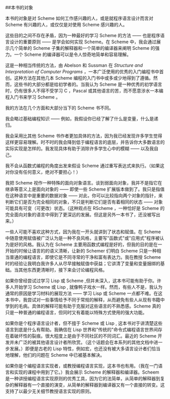 ##本书的对象

本书的对象是对 Scheme 如何工作感兴趣的人，或是就程序语言设计而言对 Scheme 有兴趣的人，或仅仅是对使用 Scheme 感兴趣的人。

这些目的之间不存在矛盾，因为一种最好的学习 Scheme 的方法 —— 也是程序语言设计的重要原则 —— 是学会如何实现 Scheme。在 Scheme 中，我会通过展示几个简单的 Scheme 子集的解释器和一个简单的编译器来阐明 Scheme 的强力。一个 Scheme 的编译器可以是令人惊奇地简单和容易理解。

这是一种相当传统的方法，由 Abelson 和 Sussman 在 *Structure and Interpretation of Computer Programs* ，一本广泛使用的优秀的入门编程书中首创。这种方法在其他几本 Scheme 编程的入门书中或多或少地得到了遵循。然而，这些书的大部分都是给初学者的。当我认为 Scheme 是一种优秀的初学语言时，仍有很多人不得不受学习 C ，Pascal 或其他语言的苦，而不愿意涉水一本编程入门书来学习 Scheme 。

我的方法在几个方面和大部分当下的 Scheme 书不同。

我会略过基础编程知识 —— 例如，我假设你已经了解了什么是变量，什么是递归。

我会采用比其他 Scheme 书作者更加具体的方法，因为我已经发现许多学生觉得这样更容易理解。时不时的我会降到低于编程语言的底层，并告诉你大多数语言的实际实现是怎样的。我发现具体有助于消除许多学生心中的模糊 —— 以及我自己。

我不会从函数式编程的角度出发来假设 Scheme 通过重写表达式来执行。（如果这对你没有任何意义，绝对不要担心！）

我把 Scheme 视作一种特殊的面向对象语言。谈到弱面向对象，我并不是指它在继承等意义上是面向对象的 —— 即使一些 Scheme 扩展版本做到了。我只是指值在这种语言中是重要的数据对象 —— 对此，你可以比较指向两个对象的指针，来判断它们是否为完全相同的对象，不只是判断它们是否有着相同的状态 —— 对象可能具有可变（可更改）状态。（这种观点在 RScheme ，一种恰好是 Scheme   的完全面向对象的语言中得到了更深远的发展。但这是另外一本书了，还没被写出来。）

一些人可能不喜欢这种方式，因为我在一开头就讲到了状态和赋值。在 Scheme 中随意使用赋值被广泛认为是一种不良风格，主要写"函数式"或"应用式"程序被认为是好的风格。我认为在 Scheme 主要用函数式编程是好的，但我的目的是在一开始的时候让语言的的语义清晰，让新的 Schemer 们明白 Scheme 只是一种相当普通的编程语言，即使它是不同寻常的干净和富有表达力。我在教授 Scheme 时的经验让我明白我许多人从尽早接触赋值中获益；它讲清了变量和变量捆绑的基础。当其他东西更清晰时，接下来会讨论编程风格。

如果你曾经尝试过学习 Lisp 或 Scheme ,但并未深入，这本书可能有助于你。许多人开始学习 Scheme  或 Lisp , 就像鸭子戏水一样。然而，有些人不是，我认为通常的原因是学习材料的展现方法 —— 学习 Lisp 或 Scheme 一点都不难。在这本书中，我尝试对一些事情给予不同于常规的解释，从而避免有些人从现有书籍中学到的毛病。具体的解释可能有助于克服对这些语言的不熟悉感。Scheme 真的只是一种普通的编程语言，但同时又有着能以特殊方式使用的强大功能。

如果你是个程序语言设计者，但不擅于 Scheme 或 Lisp , 这本书对于讲清楚这些语言到底是什么有帮助。我确信在 Lisp 世界和"传统的"命令式编程语言世界间存在着破坏性的裂痕。很大程度上是由于不同社区的不同词汇。最近的 Scheme 开发并未广泛的被其他语言设计者所欣赏。（这个话题会在本系列的其他文档中进一步发展。）即便是古老的 Lisp 特性，例如宏，也还没有被大多语言设计者们恰当地理解，他们的问题在 Scheme 中已被基本解决。

如果你是个编程语言实现者，或教授编程语言实现，这本书也有用。（我在一门语言和实现的课程中用到了它。）我会展示 Scheme 的解释器和编译器。Scheem 是一种讲授编程语言实现原则的优秀工具，因为它的法简单，从简单的解释器到复杂的解释器有一个直接的演变，从简单的解释器到编译器又有一个直接的转变。这支持了以最少无关细节教授语言实现的原则。

